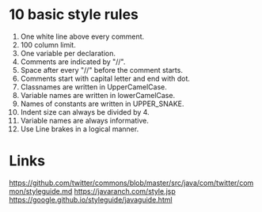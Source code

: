 # 10 basic style rules

1. One white line above every comment.
2. 100 column limit.
3. One variable per declaration.
4. Comments are indicated by "//".
5. Space after every "//" before the comment starts.
6. Comments start with capital letter and end with dot.
7. Classnames are written in UpperCamelCase.
8. Variable names are written in lowerCamelCase.
9. Names of constants are written in UPPER_SNAKE.
10. Indent size can always be divided by 4.
11. Variable names are always informative.
12. Use Line brakes in a logical manner.

# Links
https://github.com/twitter/commons/blob/master/src/java/com/twitter/common/styleguide.md
https://javaranch.com/style.jsp
https://google.github.io/styleguide/javaguide.html
